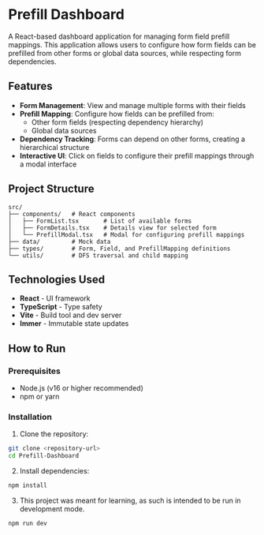 # Prefill Dashboard

A React-based dashboard application for managing form field prefill mappings. This application allows users to configure how form fields can be prefilled from other forms or global data sources, while respecting form dependencies.

## Features

- **Form Management**: View and manage multiple forms with their fields
- **Prefill Mapping**: Configure how fields can be prefilled from:
  - Other form fields (respecting dependency hierarchy)
  - Global data sources
- **Dependency Tracking**: Forms can depend on other forms, creating a hierarchical structure
- **Interactive UI**: Click on fields to configure their prefill mappings through a modal interface

## Project Structure

```
src/
├── components/   # React components
│   ├── FormList.tsx       # List of available forms
│   ├── FormDetails.tsx    # Details view for selected form
│   └── PrefillModal.tsx   # Modal for configuring prefill mappings
├── data/         # Mock data
├── types/        # Form, Field, and PrefillMapping definitions
└── utils/        # DFS traversal and child mapping
```

## Technologies Used

- **React** - UI framework
- **TypeScript** - Type safety
- **Vite** - Build tool and dev server
- **Immer** - Immutable state updates

## How to Run

### Prerequisites

- Node.js (v16 or higher recommended)
- npm or yarn

### Installation

1. Clone the repository:
```bash
git clone <repository-url>
cd Prefill-Dashboard
```

2. Install dependencies:
```bash
npm install
```

3. This project was meant for learning, as such is intended to be run in development mode.
```bash
npm run dev
```
